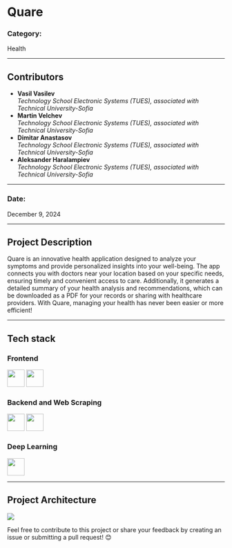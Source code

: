 # **Quare**

### **Category:**  
Health  

---

## **Contributors**  
- **Vasil Vasilev**  
  *Technology School Electronic Systems (TUES), associated with Technical University-Sofia*  
- **Martin Velchev**  
  *Technology School Electronic Systems (TUES), associated with Technical University-Sofia*
- **Dimitar Anastasov**  
  *Technology School Electronic Systems (TUES), associated with Technical University-Sofia*  
- **Aleksander Haralampiev**  
  *Technology School Electronic Systems (TUES), associated with Technical University-Sofia*   

---

### **Date:**  
December 9, 2024  

---

## **Project Description**  
Quare is an innovative health application designed to analyze your symptoms and provide personalized insights into your well-being. The app connects you with doctors near your location based on your specific needs, ensuring timely and convenient access to care. Additionally, it generates a detailed summary of your health analysis and recommendations, which can be downloaded as a PDF for your records or sharing with healthcare providers. With Quare, managing your health has never been easier or more efficient!

---


## **Tech stack**  
### Frontend
<div>
 <img src="https://cdn.jsdelivr.net/gh/devicons/devicon@latest/icons/react/react-original.svg"  width = "40px">
  <img src="https://cdn.jsdelivr.net/gh/devicons/devicon@latest/icons/less/less-plain-wordmark.svg" width = "40px">
</div>

### Backend and Web Scraping
<div>
   <img src="https://cdn.jsdelivr.net/gh/devicons/devicon@latest/icons/selenium/selenium-original.svg" width = "40px">
   <img src="https://cdn.jsdelivr.net/gh/devicons/devicon@latest/icons/djangorest/djangorest-original.svg" width = "40px">
</div>

### Deep Learning
<div>
    <img src="https://cdn.jsdelivr.net/gh/devicons/devicon@latest/icons/tensorflow/tensorflow-original.svg" width = "40px">
</div>

---

## **Project Architecture**
<img src = "https://i.ibb.co/yfk1cDB/Untitled-Diagram-drawio.png">

Feel free to contribute to this project or share your feedback by creating an issue or submitting a pull request! 😊
